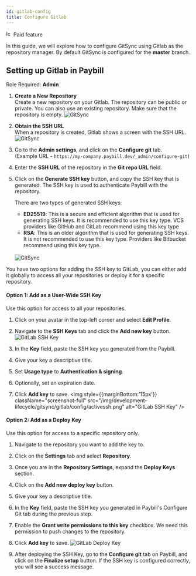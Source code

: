 ```yaml
---
id: gitlab-config
title: Configure Gitlab
---
```


<div className="badge badge--primary heading-badge">   
  <img 
    src="/img/badge-icons/premium.svg" 
    alt="Icon" 
    width="16" 
    height="16" 
  />
 <span>Paid feature</span>
</div>

In this guide, we will explore how to configure GitSync using Gitlab as the repository manager. By default GitSync is configured for the **master** branch.

## Setting up Gitlab in Paybill

Role Required: **Admin**

1. **Create a New Repository** <br/>
    Create a new repository on your Gitlab. The repository can be public or private. You can also use an existing repository. Make sure that the repository is empty.
    <img className="screenshot-full img-l" src="/img/development-lifecycle/gitsync/gitlab/config/new-repo.png" alt="GitSync" />

2. **Obtain the SSH URL** <br/>
    When a repository is created, Gitlab shows a screen with the SSH URL.
    <img className="screenshot-full" src="/img/development-lifecycle/gitsync/gitlab/config/ssh.png" alt="GitSync" />

3. Go to the **Admin settings**, and click on the **Configure git** tab. <br/>
    (Example URL - `https://my-company.paybill.dev/_admin/configure-git`)

    <!-- <img style={{ marginBottom:'15px' }} className="screenshot-full" src="/img/gitsync/gitsync-v3.png" alt="GitLab Repo" /> -->

4. Enter the **SSH URL** of the repository in the **Git repo URL** field.

5. Click on the **Generate SSH key** button, and copy the SSH key that is generated. The SSH key is used to authenticate Paybill with the repository.

    There are two types of generated SSH keys:
    - **ED25519**: This is a secure and efficient algorithm that is used for generating SSH keys. It is recommended to use this key type. VCS providers like GitHub and GitLab recommend using this key type
    - **RSA**: This is an older algorithm that is used for generating SSH keys. It is not recommended to use this key type. Providers like Bitbucket recommend using this key type. <br/> <br/>

    <img className="screenshot-full" src="/img/development-lifecycle/gitsync/ssh-key.png" alt="GitSync" />

You have two options for adding the SSH key to GitLab, you can either add it globally to access all your repositories or deploy it for a specific repository.

#### Option 1: Add as a User-Wide SSH Key
        
Use this option for access to all your repositories.

1. Click on your avatar in the top-left corner and select **Edit Profile**.

2. Navigate to the **SSH Keys** tab and click the **Add new key** button.
    <img className="screenshot-full" src="/img/development-lifecycle/gitsync/gitlab/config/addingssh.png" alt="GitLab SSH Key" />

3. In the **Key** field, paste the SSH key you generated from the Paybill.

4. Give your key a descriptive title.
        
5. Set **Usage type** to **Authentication & signing**.
        
6. Optionally, set an expiration date.
        
7. Click **Add key** to save.
    <img style={{marginBottom:'15px'}} className="screenshot-full" src="/img/development-lifecycle/gitsync/gitlab/config/activessh.png" alt="GitLab SSH Key" />

#### Option 2: Add as a Deploy Key 

Use this option for access to a specific repository only.

1. Navigate to the repository you want to add the key to.
        
2. Click on the **Settings** tab and select **Repository**.

3. Once you are in the **Repository Settings**, expand the **Deploy Keys** section.
        
4. Click on the **Add new deploy key** button.

5. Give your key a descriptive title.

6. In the **Key** field, paste the SSH key you generated in Paybill's Configure Git tab during the previous step.

7. Enable the **Grant write permissions to this key** checkbox. We need this permission to push changes to the repository.

8. Click **Add key** to save.
    <img className="screenshot-full" src="/img/development-lifecycle/gitsync/gitlab/config/deploy-keys.png" alt="GitLab Deploy Key" />

12. After deploying the SSH Key, go to the **Configure git** tab on Paybill, and click on the **Finalize setup** button. If the SSH key is configured correctly, you will see a success message.
    <!-- <img className="screenshot-full" src="/img/development-lifecycle/gitsync/gitlab/config/save-config.png" alt="GitSync" /> -->
